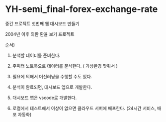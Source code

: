# YH-semi_final-forex-exchange-rate
중간 프로젝트 첫번째 웹 대시보드 만들기

2004년 이후 외환 환율 보기 프로젝트

순서)
1. 분석할 데이터를 준비한다.

2. 주피터 노트북으로 데이터를 분석한다. ( 가상환경 맞춰서 )

3. 필요에 의해서 머신러닝을 수행할 수도 있다.

4. 분석이 완료되면, 대시보드 앱으로 개발한다.

5. 대시보드 앱은 vscode로 개발한다.

6. 로컬에서 테스트해서 이상이 없으면 클라우드 서버에 배포한다. (24시간 서비스, 배포 자동화)
